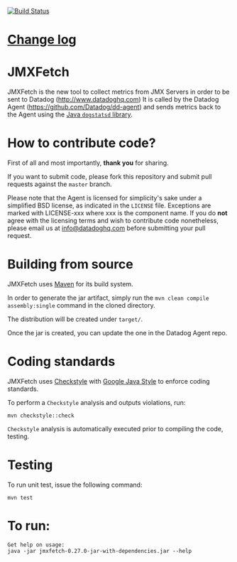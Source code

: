 [![Build Status](https://travis-ci.com/DataDog/jmxfetch.png?branch=master)](https://travis-ci.com/DataDog/jmxfetch)

# [Change log](https://github.com/DataDog/jmxfetch/blob/master/CHANGELOG.md)

# JMXFetch

JMXFetch is the new tool to collect metrics from JMX Servers in order to be sent to Datadog (http://www.datadoghq.com)
It is called by the Datadog Agent (https://github.com/Datadog/dd-agent) and sends metrics back to the Agent using the [Java `dogstatsd` library](https://github.com/datadog/java-dogstatsd-client).

# How to contribute code?

First of all and most importantly, **thank you** for sharing.

If you want to submit code, please fork this repository and submit pull requests against the `master` branch.

Please note that the Agent is licensed for simplicity's sake
under a simplified BSD license, as indicated in the `LICENSE` file.
Exceptions are marked with LICENSE-xxx where xxx is the component name.
If you do **not** agree with the licensing terms and wish to contribute code nonetheless,
please email us at <info@datadoghq.com> before submitting your
pull request.

# Building from source

JMXFetch uses [Maven](http://maven.apache.org) for its build system.

In order to generate the jar artifact, simply run the ```mvn clean compile assembly:single``` command in the cloned directory.

The distribution will be created under ```target/```.

Once the jar is created, you can update the one in the Datadog Agent repo.

# Coding standards

JMXFetch uses [Checkstyle](http://checkstyle.sourceforge.net/) with [Google Java Style](http://google.github.io/styleguide/javaguide.html) to enforce coding standards.

To perform a `Checkstyle` analysis and outputs violations, run:
```
mvn checkstyle::check
```

`Checkstyle` analysis is automatically executed prior to compiling the code, testing.

# Testing

To run unit test, issue the following command:
```
mvn test
```

# To run:
```
Get help on usage:
java -jar jmxfetch-0.27.0-jar-with-dependencies.jar --help
```
